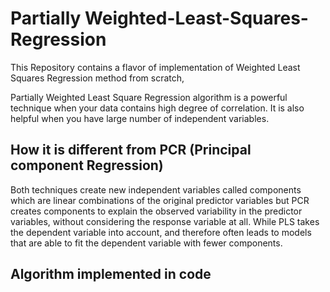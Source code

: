 # Partially Weighted-Least-Squares-Regression
This Repository contains a flavor of implementation of Weighted Least Squares Regression method from scratch, 


Partially Weighted Least Square Regression algorithm is a powerful technique when your data contains high degree of correlation. It is also helpful when you have large number of independent variables.

## How it is different from PCR (Principal component Regression)

Both techniques create new independent variables called components which are linear combinations of the original predictor variables but PCR creates components to explain the observed variability in the predictor variables, without considering the response variable at all. While PLS takes the dependent variable into account, and therefore often leads to models that are able to fit the dependent variable with fewer components.

## Algorithm implemented in code
